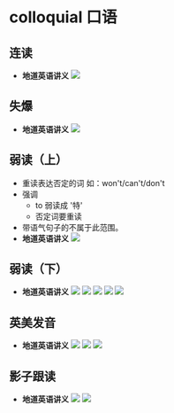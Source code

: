 # colloquial 口语

## 连读  
- **地道英语讲义**
![](./images/read_through.png)

## 失爆
- **地道英语讲义**
![](./images/out_of_explosion.png)

## 弱读（上）
- 重读表达否定的词 如：won't/can't/don't
- 强调
  - to 弱读成 '特'
  - 否定词要重读
- 带语气句子的不属于此范围。
- **地道英语讲义**
![](./images/weak_forms.png)

## 弱读（下）
- **地道英语讲义**
![](./images/weak_forms_1.jpg)
![](./images/weak_forms_2.jpg)
![](./images/weak_forms_3.jpg)
![](./images/weak_forms_4.jpg)
![](./images/weak_forms_5.jpg)

## 英美发音  
- **地道英语讲义**
![](./images/pronunciation_1.jpg)
![](./images/pronunciation_2.jpg)
![](./images/pronunciation_3.jpg)

## 影子跟读
- **地道英语讲义**
![](./images/shadow_reading_1.jpg)
![](./images/shadow_reading_2.png)
